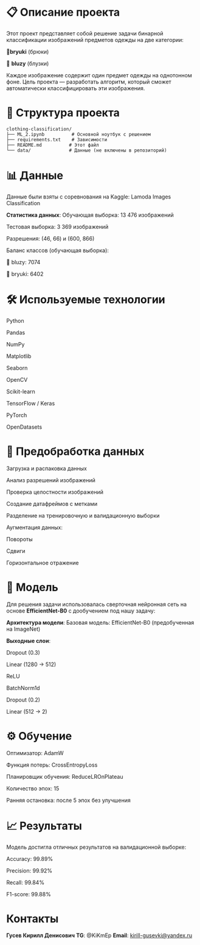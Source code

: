 # 📋 Описание проекта
Этот проект представляет собой решение задачи бинарной классификации изображений предметов одежды на две категории:

👖**bryuki** (брюки)

👚 **bluzy** (блузки)

Каждое изображение содержит один предмет одежды на однотонном фоне. Цель проекта — разработать алгоритм, который сможет автоматически классифицировать эти изображения.

# 📁 Структура проекта
```
clothing-classification/
├── ML_2.ipynb          # Основной ноутбук с решением
├── requirements.txt    # Зависимости
├── README.md          # Этот файл
└── data/              # Данные (не включены в репозиторий)
```

# 📊 Данные
Данные были взяты с соревнования на Kaggle:
Lamoda Images Classification

**Статистика данных**:
Обучающая выборка: 13 476 изображений

Тестовая выборка: 3 369 изображений

Разрешения: (46, 66) и (600, 866)

Баланс классов (обучающая выборка):

👚 bluzy: 7074

👖 bryuki: 6402

# 🛠️ Используемые технологии
Python

Pandas

NumPy

Matplotlib

Seaborn

OpenCV

Scikit-learn

TensorFlow / Keras

PyTorch

OpenDatasets

# 🧮 Предобработка данных
Загрузка и распаковка данных

Анализ разрешений изображений

Проверка целостности изображений

Создание датафреймов с метками

Разделение на тренировочную и валидационную выборки

Аугментация данных:

Повороты

Сдвиги

Горизонтальное отражение

# 🧠 Модель
Для решения задачи использовалась сверточная нейронная сеть на основе **EfficientNet-B0** с дообучением под нашу задачу:

**Архитектура модели**:
Базовая модель: EfficientNet-B0 (предобученная на ImageNet)

**Выходные слои**:

Dropout (0.3)

Linear (1280 → 512)

ReLU

BatchNorm1d

Dropout (0.2)

Linear (512 → 2)

# ⚙️ Обучение
Оптимизатор: AdamW

Функция потерь: CrossEntropyLoss

Планировщик обучения: ReduceLROnPlateau

Количество эпох: 15

Ранняя остановка: после 5 эпох без улучшения

# 📈 Результаты
Модель достигла отличных результатов на валидационной выборке:

Accuracy: 99.89%

Precision: 99.92%

Recall: 99.84%

F1-score: 99.88%

# Контакты
**Гусев Кирилл Денисович**
**TG**: @KiKmEp
**Email**: kirill-gusevki@yandex.ru
